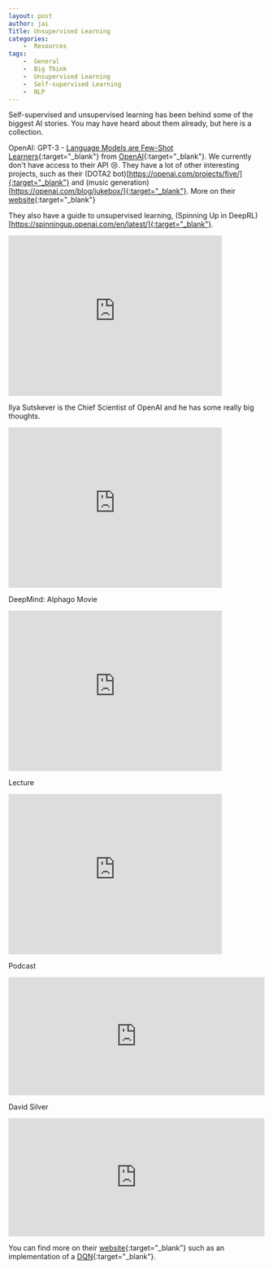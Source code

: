 ```yaml
---
layout: post
author: jai
Title: Unsupervised Learning
categories: 
    -  Resources
tags:
    -  General
    -  Big Think
    -  Unsupervised Learning
    -  Self-supervised Learning
    -  NLP
---
```


Self-supervised and unsupervised learning has been behind some of the biggest AI stories. You may have heard about them already, but here is a collection.

OpenAI:
GPT-3 - [Language Models are Few-Shot Learners](https://arxiv.org/abs/2005.14165){:target="_blank"} from [OpenAI](https://beta.openai.com/){:target="_blank"}. We currently don't have access to their API :cry:. 
They have a lot of other interesting projects, such as their (DOTA2 bot)[https://openai.com/projects/five/]{:target="_blank"} and (music generation)[https://openai.com/blog/jukebox/]{:target="_blank"}. More on their [website](https://openai.com/projects/){:target="_blank"}

They also have a guide to unsupervised learning, (Spinning Up in DeepRL)[https://spinningup.openai.com/en/latest/]{:target="_blank"}.

<div class="video-container">
    <iframe width="420" height="315" src="https://www.youtube.com/embed/fdY7dt3ijgY" frameborder="0" allow="accelerometer; clipboard-write; encrypted-media; gyroscope; picture-in-picture" allowfullscreen></iframe>
</div>

Ilya Sutskever is the Chief Scientist of OpenAI and he has some really big thoughts.

<div class="video-container">
    <iframe width="420" height="315" src="https://www.youtube.com/embed/13CZPWmke6A" frameborder="0" allow="accelerometer; clipboard-write; encrypted-media; gyroscope; picture-in-picture" allowfullscreen></iframe>
</div>

DeepMind:
Alphago Movie
<div class="video-container">
    <iframe width="420" height="315" src="https://www.youtube.com/embed/WXuK6gekU1Y" frameborder="0" allow="accelerometer; clipboard-write; encrypted-media; gyroscope; picture-in-picture" allowfullscreen></iframe>
</div>

Lecture
<div class="video-container">
    <iframe width="420" height="315" src="https://www.youtube.com/embed/f0s-uvvXvWg" frameborder="0" allow="accelerometer; clipboard-write; encrypted-media; gyroscope; picture-in-picture" allowfullscreen></iframe>
</div>

Podcast
<div class="video-container">
    <iframe src="https://open.spotify.com/embed-podcast/show/39fjU5Q5L5UecTCRMeqjwb" width="100%" height="232" frameborder="0" allowtransparency="true" allow="encrypted-media"></iframe>
</div>

David Silver
<div class="video-container">
    <iframe src="https://open.spotify.com/embed-podcast/show/uPUEq8d73JI" width="100%" height="232" frameborder="0" allowtransparency="true" allow="encrypted-media"></iframe>
</div>

You can find more on their [website](https://deepmind.com/){:target="_blank"} such as an implementation of a [DQN](https://deepmind.com/research/open-source/dqn){:target="_blank"}.
